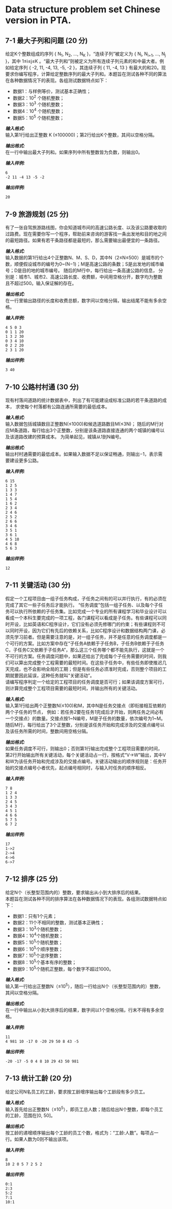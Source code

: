 # Data structure problem set Chinese version in PTA.
## 7-1 最大子列和问题 (20 分)
给定K个整数组成的序列 { N<sub>1</sub>, N<sub>2</sub>, ..., N<sub>K</sub> }，“连续子列”被定义为 { N<sub>i</sub>, N<sub>i+1</sub>, ..., N<sub>j</sub> }，其中 1≤i≤j≤K 。“最大子列和”则被定义为所有连续子列元素的和中最大者。例如给定序列 { -2, 11, -4, 13, -5, -2 }，其连续子列 { 11, -4, 13 } 有最大的和20。现要求你编写程序，计算给定整数序列的最大子列和。本题旨在测试各种不同的算法在各种数据情况下的表现。各组测试数据特点如下：

- 数据1：与样例等价，测试基本正确性；
- 数据2：10<sup>2</sup> 个随机整数；
- 数据3：10<sup>3</sup> 个随机整数；
- 数据4：10<sup>4</sup> 个随机整数；
- 数据5：10<sup>5</sup> 个随机整数；

***输入格式:***  
输入第1行给出正整数 K (≤100000)；第2行给出K个整数，其间以空格分隔。

***输出格式:***  
在一行中输出最大子列和。如果序列中所有整数皆为负数，则输出0。

***输入样例:***

    6  
    -2 11 -4 13 -5 -2

***输出样例:***

    20


## 7-9 旅游规划 (25 分)
有了一张自驾旅游路线图，你会知道城市间的高速公路长度、以及该公路要收取的过路费。现在需要你写一个程序，帮助前来咨询的游客找一条出发地和目的地之间的最短路径。如果有若干条路径都是最短的，那么需要输出最便宜的一条路径。

***输入格式:***  
输入数据的第1行给出4个正整数N、M、S、D，其中N（2≤N≤500）是城市的个数，顺便假设城市的编号为0~(N−1)；M是高速公路的条数；S是出发地的城市编号；D是目的地的城市编号。
随后的M行中，每行给出一条高速公路的信息，
分别是：城市1、城市2、高速公路长度、收费额，中间用空格分开，数字均为整数且不超过500。输入保证解的存在。

***输出格式:***  
在一行里输出路径的长度和收费总额，数字间以空格分隔，输出结尾不能有多余空格。

***输入样例:***  

    4 5 0 3  
    0 1 1 20  
    1 3 2 30  
    0 3 4 10  
    0 2 2 20   
    2 3 1 20  

***输出样例:***  

    3 40


## 7-10 公路村村通 (30 分)
现有村落间道路的统计数据表中，列出了有可能建设成标准公路的若干条道路的成本，
求使每个村落都有公路连通所需要的最低成本。

***输入格式:***  
输入数据包括城镇数目正整数N(≤1000)和候选道路数目M(≤3N)；
随后的M行对应M条道路，每行给出3个正整数，分别是该条道路直接连通的两个城镇的编号以及该道路改建的预算成本。
为简单起见，城镇从1到N编号。

***输出格式:***  
输出村村通需要的最低成本。如果输入数据不足以保证畅通，则输出−1，表示需要建设更多公路。

***输入样例:*** 

    6 15  
    1 2 5  
    1 3 3  
    1 4 7  
    1 5 4  
    1 6 2  
    2 3 4  
    2 4 6  
    2 5 2  
    2 6 6  
    3 4 6  
    3 5 1  
    3 6 1  
    4 5 10  
    4 6 8  
    5 6 3  

***输出样例:***  

    12


## 7-11 关键活动 (30 分)
假定一个工程项目由一组子任务构成，子任务之间有的可以并行执行，有的必须在完成了其它一些子任务后才能执行。
“任务调度”包括一组子任务、以及每个子任务可以执行所依赖的子任务集。比如完成一个专业的所有课程学习和毕业设计可以看成一个本科生要完成的一项工程，各门课程可以看成是子任务。有些课程可以同时开设，比如英语和C程序设计，它们没有必须先修哪门的约束；有些课程则不可以同时开设，因为它们有先后的依赖关系，比如C程序设计和数据结构两门课，必须先学习前者。但是需要注意的是，对一组子任务，并不是任意的任务调度都是一个可行的方案。比如方案中存在“子任务A依赖于子任务B，子任务B依赖于子任务C，子任务C又依赖于子任务A”，那么这三个任务哪个都不能先执行，这就是一个不可行的方案。任务调度问题中，如果还给出了完成每个子任务需要的时间，则我们可以算出完成整个工程需要的最短时间。在这些子任务中，有些任务即使推迟几天完成，也不会影响全局的工期；但是有些任务必须准时完成，否则整个项目的工期就要因此延误，这种任务就叫“关键活动”。  
请编写程序判定一个给定的工程项目的任务调度是否可行；如果该调度方案可行，则计算完成整个工程项目需要的最短时间，并输出所有的关键活动。

***输入格式:***  
输入第1行给出两个正整数N(≤100)和M，其中N是任务交接点（即衔接相互依赖的两个子任务的节点，
例如：若任务2要在任务1完成后才开始，则两任务之间必有一个交接点）的数量。交接点按1~N编号，M是子任务的数量，依次编号为1~M。随后M行，每行给出了3个正整数，分别是该任务开始和完成涉及的交接点编号以及该任务所需的时间，整数间用空格分隔。

***输出格式:***  
如果任务调度不可行，则输出0；否则第1行输出完成整个工程项目需要的时间，
第2行开始输出所有关键活动，每个关键活动占一行，按格式“V->W”输出，其中V和W为该任务开始和完成涉及的交接点编号。关键活动输出的顺序规则是：任务开始的交接点编号小者优先，起点编号相同时，与输入时任务的顺序相反。

***输入样例:***  

    7 8  
    1 2 4  
    1 3 3  
    2 4 5  
    3 4 3  
    4 5 1  
    4 6 6  
    5 7 5  
    6 7 2  

***输出样例:***  

    17  
    1->2  
    2->4  
    4->6  
    6->7  

## 7-12 排序 (25 分)
给定N个（长整型范围内的）整数，要求输出从小到大排序后的结果。  
本题旨在测试各种不同的排序算法在各种数据情况下的表现。各组测试数据特点如下：
- 数据1：只有1个元素；
- 数据2：11个不相同的整数，测试基本正确性；
- 数据3：10<sup>3</sup>个随机整数；
- 数据4：10<sup>4</sup>个随机整数；
- 数据5：10<sup>5</sup>个随机整数；
- 数据6：10<sup>5</sup>个顺序整数；
- 数据7：10<sup>5</sup>个逆序整数；
- 数据8：10<sup>5</sup>个基本有序的整数；
- 数据9：10<sup>5</sup>个随机正整数，每个数字不超过1000。

***输入格式:***  
输入第一行给出正整数N（≤10<sup>5</sup>），随后一行给出N个（长整型范围内的）整数，其间以空格分隔。

***输出格式:***  
在一行中输出从小到大排序后的结果，数字间以1个空格分隔，行末不得有多余空格。  

***输入样例:***

    11
    4 981 10 -17 0 -20 29 50 8 43 -5

***输出样例:***

    -20 -17 -5 0 4 8 10 29 43 50 981

## 7-13 统计工龄 (20 分)
给定公司N名员工的工龄，要求按工龄增序输出每个工龄段有多少员工。

***输入格式:***  
输入首先给出正整数N（≤10<sup>5</sup>），即员工总人数；随后给出N个整数，即每个员工的工龄，范围在[0, 50]。

***输出格式:***  
按工龄的递增顺序输出每个工龄的员工个数，格式为：“工龄:人数”。每项占一行。如果人数为0则不输出该项。

***输入样例:***
  
    8
    10 2 0 5 7 2 5 2

***输出样例:***

    0:1
    2:3
    5:2
    7:1
    10:1
